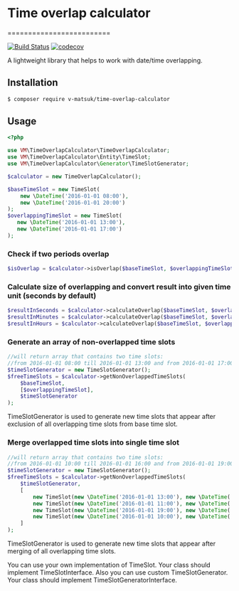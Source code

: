 # Time overlap calculator
=========================

[![Build Status](https://travis-ci.org/v-matsuk/time-overlap-calculator.svg?branch=master)](https://travis-ci.org/v-matsuk/time-overlap-calculator)
[![codecov](https://codecov.io/gh/v-matsuk/time-overlap-calculator/branch/master/graph/badge.svg)](https://codecov.io/gh/v-matsuk/time-overlap-calculator)

A lightweight library that helps to work with date/time overlapping.

## Installation
```bash
$ composer require v-matsuk/time-overlap-calculator
```

## Usage
```php
<?php

use VM\TimeOverlapCalculator\TimeOverlapCalculator;
use VM\TimeOverlapCalculator\Entity\TimeSlot;
use VM\TimeOverlapCalculator\Generator\TimeSlotGenerator;

$calculator = new TimeOverlapCalculator();

$baseTimeSlot = new TimeSlot(
    new \DateTime('2016-01-01 08:00'),
    new \DateTime('2016-01-01 20:00')
);
$overlappingTimeSlot = new TimeSlot(
   new \DateTime('2016-01-01 13:00'),
   new \DateTime('2016-01-01 17:00')
);
```
### Check if two periods overlap
```php
$isOverlap = $calculator->isOverlap($baseTimeSlot, $overlappingTimeSlot); //will return true
```
### Calculate size of overlapping and convert result into given time unit (seconds by default)
```php
$resultInSeconds = $calculator->calculateOverlap($baseTimeSlot, $overlappingTimeSlot); //14400
$resultInMinutes = $calculator->calculateOverlap($baseTimeSlot, $overlappingTimeSlot, TimeOverlapCalculator::TIME_UNIT_MINUTE); //240
$resultInHours = $calculator->calculateOverlap($baseTimeSlot, $overlappingTimeSlot, TimeOverlapCalculator::TIME_UNIT_HOUR); //4
```
### Generate an array of non-overlapped time slots
```php
//will return array that contains two time slots:
//from 2016-01-01 08:00 till 2016-01-01 13:00 and from 2016-01-01 17:00 till 2016-01-01 20:00
$timeSlotGenerator = new TimeSlotGenerator();
$freeTimeSlots = $calculator->getNonOverlappedTimeSlots(
    $baseTimeSlot,
    [$overlappingTimeSlot],
    $timeSlotGenerator
);
```
TimeSlotGenerator is used to generate new time slots that appear after exclusion of all overlapping time slots from base time slot.

### Merge overlapped time slots into single time slot
```php
//will return array that contains two time slots:
//from 2016-01-01 10:00 till 2016-01-01 16:00 and from 2016-01-01 19:00 till 2016-01-01 22:00
$timeSlotGenerator = new TimeSlotGenerator();
$freeTimeSlots = $calculator->getNonOverlappedTimeSlots(
    $timeSlotGenerator,
    [
        new TimeSlot(new \DateTime('2016-01-01 13:00'), new \DateTime('2016-01-01 16:00')),
        new TimeSlot(new \DateTime('2016-01-01 11:00'), new \DateTime('2016-01-01 14:00')),
        new TimeSlot(new \DateTime('2016-01-01 19:00'), new \DateTime('2016-01-01 22:00')),
        new TimeSlot(new \DateTime('2016-01-01 10:00'), new \DateTime('2016-01-01 13:00')),
    ]
);
```
TimeSlotGenerator is used to generate new time slots that appear after merging of all overlapping time slots.

You can use your own implementation of TimeSlot. Your class should implement TimeSlotInterface.
Also you can use custom TimeSlotGenerator. Your class should implement TimeSlotGeneratorInterface.
